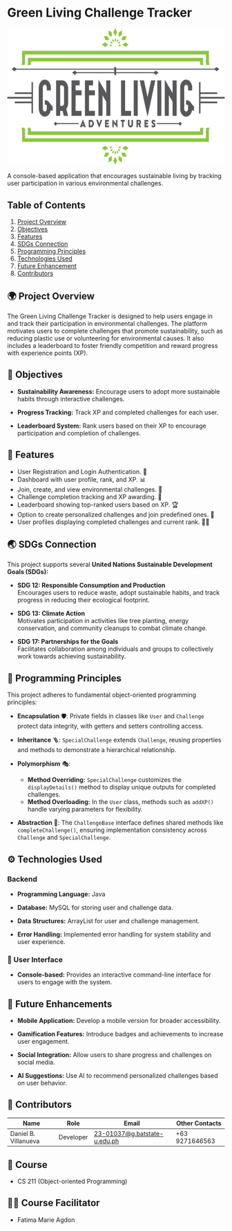 # Green Living Challenge Tracker

<img src="https://raw.githubusercontent.com/danielbvillanueva/Green-Living-Challenge-Tracker/main/green2-single-cropped-01.png" alt="Green Living Challenge Tracker" style="width: 600px; background-color: transparent;">

A console-based application that encourages sustainable living by tracking user participation in various environmental challenges.

## Table of Contents
1. [Project Overview](#-project-overview)  
2. [Objectives](#-objectives)  
3. [Features](#-features)  
4. [SDGs Connection](#-sdgs-connection)  
5. [Programming Principles](#-programming-principles)  
6. [Technologies Used](#backend)  
7. [Future Enhancement](#-future-enhancements)  
8. [Contributors](#-contributors)  

## 🌍 Project Overview
The Green Living Challenge Tracker is designed to help users engage in and track their participation in environmental challenges. The platform motivates users to complete challenges that promote sustainability, such as reducing plastic use or volunteering for environmental causes. It also includes a leaderboard to foster friendly competition and reward progress with experience points (XP).

## 🎯 Objectives
- **Sustainability Awareness:** Encourage users to adopt more sustainable habits through interactive challenges.
  
- **Progress Tracking:** Track XP and completed challenges for each user.
  
- **Leaderboard System:** Rank users based on their XP to encourage participation and completion of challenges.  

## 🚀 Features
- User Registration and Login Authentication. 🔐  
- Dashboard with user profile, rank, and XP. 📊  
- Join, create, and view environmental challenges. 🌱  
- Challenge completion tracking and XP awarding. 🎉  
- Leaderboard showing top-ranked users based on XP. 🏆  
- Option to create personalized challenges and join predefined ones. 🔧  
- User profiles displaying completed challenges and current rank. 🧑‍💻  

## 🌏 SDGs Connection
This project supports several **United Nations Sustainable Development Goals (SDGs):**

- **SDG 12: Responsible Consumption and Production**  
  Encourages users to reduce waste, adopt sustainable habits, and track progress in reducing their ecological footprint.  

- **SDG 13: Climate Action**  
  Motivates participation in activities like tree planting, energy conservation, and community cleanups to combat climate change.  

- **SDG 17: Partnerships for the Goals**  
  Facilitates collaboration among individuals and groups to collectively work towards achieving sustainability.  

## 🧩 Programming Principles
This project adheres to fundamental object-oriented programming principles:

- **Encapsulation** 🛡️: Private fields in classes like `User` and `Challenge` protect data integrity, with getters and setters controlling access.
  
- **Inheritance** 🪜: `SpecialChallenge` extends `Challenge`, reusing properties and methods to demonstrate a hierarchical relationship.
  
- **Polymorphism** 🎭:  
  - **Method Overriding:** `SpecialChallenge` customizes the `displayDetails()` method to display unique outputs for completed challenges.  
  - **Method Overloading:** In the `User` class, methods such as `addXP()` handle varying parameters for flexibility.
    
- **Abstraction** 🎨: The `ChallengeBase` interface defines shared methods like `completeChallenge()`, ensuring implementation consistency across `Challenge` and `SpecialChallenge`.  

## ⚙️ Technologies Used
### Backend
- **Programming Language:** Java
  
- **Database:** MySQL for storing user and challenge data.
  
- **Data Structures:** ArrayList for user and challenge management.
  
- **Error Handling:** Implemented error handling for system stability and user experience.  

### 👥 User Interface
- **Console-based:** Provides an interactive command-line interface for users to engage with the system.

## 🚀 Future Enhancements

- **Mobile Application:** Develop a mobile version for broader accessibility.

- **Gamification Features:** Introduce badges and achievements to increase user engagement.

- **Social Integration:** Allow users to share progress and challenges on social media.

- **AI Suggestions:** Use AI to recommend personalized challenges based on user behavior.

## 👷 Contributors
| Name                    | Role       | Email                          | Other Contacts        |  
|-------------------------|------------|--------------------------------|-----------------------|  
| Daniel B. Villanueva    | Developer  | 23-01037@g.batstate-u.edu.ph   | +63 9271646563        |  

## 📘 Course  
- CS 211 (Object-oriented Programming)  

## 🧑‍🏫 Course Facilitator  
- Fatima Marie Agdon

